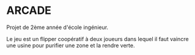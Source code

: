 # ARCADE

Projet de 2ème année d'école ingénieur.

Le jeu est un flipper coopératif à deux joueurs dans lequel il faut vaincre une usine pour purifier une zone et la rendre verte.
